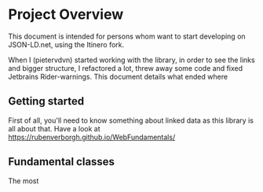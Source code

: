 Project Overview
================


This document is intended for persons whom want to start developing on JSON-LD.net, using the Itinero fork.

When I (pietervdvn) started working with the library, in order to see the links and bigger structure, I refactored a lot, threw away some code and fixed Jetbrains Rider-warnings. This document details what ended where 

Getting started
---------------

First of all, you'll need to know something about linked data as this library is all about that. Have a look at https://rubenverborgh.github.io/WebFundamentals/


Fundamental classes
-------------------

The most 	

